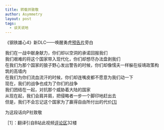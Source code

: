 ```yaml
---
title: 转载并致敬
author: Asymmetry
layout: post
tags:
  - 谈天说地
---
```


《钢铁雄心4》新DLC——唤醒勇虎[预告片](https://www.youtube.com/watch?v=eBeLSGr3EVs)旁白

我们在一战中献身献力，你们却以空洞的承诺回报我们  
我们艰难的将这个国家带入现代化，你们却想尽办法盘剥我们  
在我们为那个国家的狼子野心发出警告的时候，你们却像懦夫一样躲在绥靖政策构筑的高墙内  
在我们为你们流血流汗的时候，你们却连嘴皮都不愿意为我们动一下  
现在，我们的战争也成为了你们的战争  
我们团结在一起，对抗那个威胁着大陆的国家  
从现在起，我们会肩并肩，把侵略者一步一个脚印地赶出去  
但是，我们不会忘记这个国家为了赢得自由所付出的代价[[1]](#Reference)

为这段话向P社致敬

［1］：翻译引自B站此视频[评论区](https://www.bilibili.com/video/av16368894)32楼
